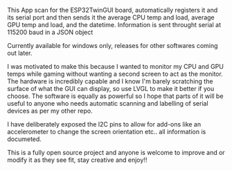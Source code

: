 This App scan for the ESP32TwinGUI board,
automatically registers it and its serial port
and then sends it the average CPU temp and load,
average GPU temp and load, and the datetime. Information
is sent throught serial at 115200 baud in a JSON object

Currently available for windows only, releases
for other softwares coming out later.

I was motivated to make this because I wanted to 
monitor my CPU and GPU temps while gaming without
wanting a second screen to act as the monitor. The 
hardware is incredibly capable and I know I'm barely 
scratching the surface of what the GUI can display,
so use LVGL to make it better if you choose. The software
is equally as powerful so I hope that parts of it will
be useful to anyone who needs automatic scanning and
labelling of serial devices as per my other repo.

I have deliberately exposed the I2C pins to allow
for add-ons like an accelerometer to change the 
screen orientation etc.. all information is documeted.

This is a fully open source project and anyone is 
welcome to improve and or modify it as they see fit,
stay creative and enjoy!!
